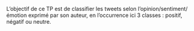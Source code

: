 L’objectif de ce TP est de classifier les tweets selon l’opinion/sentiment/émotion exprimé
par son auteur, en l’occurrence ici 3 classes : positif, négatif ou neutre.
